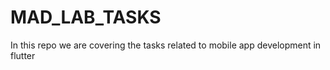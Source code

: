 # MAD_LAB_TASKS
In this repo we are covering the tasks related to mobile app development in flutter
